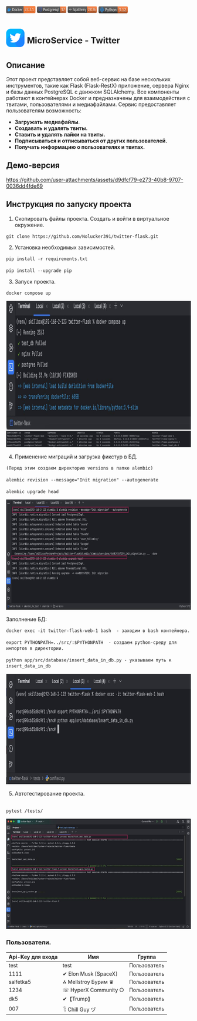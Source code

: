 <img src="/TestImages/readme_media/11.png" alt="Demo" width="80" height="20"> <img src="/TestImages/readme_media/22.png" alt="Demo" width="80" height="20"> <img src="/TestImages/readme_media/33.png" alt="Demo" width="80" height="20"> <img src="/TestImages/readme_media/44.png" alt="Demo" width="80" height="20">

# <img src="/TestImages/readme_media/twitter.png" alt="Demo" width="50" height="50"> <sup>MicroService - Twitter</sup>

## Описание 

Этот проект представляет собой веб-сервис на базе нескольких инструментов, такие как Flask (Flask-RestX) приложение, сервера Nginx и базы данных PostgreSQL с движком SQLAlchemy. Все компоненты работают в контейнерах Docker и предназначены для взаимодействия с твитами, пользователями и медиафайлами. Сервис предоставляет пользователям возможность:

- **Загружать медиафайлы**.
- **Создавать и удалять твиты.**
- **Ставить и удалять лайки на твиты.**
- **Подписываться и отписываться от других пользователей.**
- **Получать информацию о пользователях и твитах.**

## Демо-версия

https://github.com/user-attachments/assets/d9dfcf79-e273-40b8-9707-0036dd4fde69

## Инструкция по запуску проекта 

1. Скопировать файлы проекта. Создать и войти в виртуальное окружение.
```commandline
git clone https://github.com/Nolucker391/twitter-flask.git
```

2. Установка необходимых зависимостей.
```commandline
pip install -r requirements.txt 

pip install --upgrade pip
```

3. Запуск проекта.
```commandline
docker compose up
```
<img src="/TestImages/readme_media/photo_5202193955649875263_y.jpg" alt="Demo" width="700" height="350"> <img src="/TestImages/readme_media/photo_5202193955649875267_y.jpg" alt="Demo" width="550" hei0ht="350">

4. Применение миграций и загрузка фикстур в БД.
```commandline
(Перед этим создаем директорию versions в папке alembic)

alembic revision --message="Init migration" --autogenerate

alembic upgrade head
```
<img src="/TestImages/readme_media/photo_5202193955649875269_y.jpg" alt="Demo" width="700" height="300">

Заполнение БД:
```commandline
docker exec -it twitter-flask-web-1 bash  - заходим в bash контейнера.

export PYTHONPATH=../src/:$PYTHONPATH  - создаем python-среду для импортов в директории.

python app/src/database/insert_data_in_db.py - указываем путь к insert_data_in_db
```
<img src="/TestImages/readme_media/photo_5202193955649875273_y.jpg" alt="Demo" width="700" height="300">

5. Автотестирование проекта.
```commandline

pytest /tests/
```
<img src="/TestImages/readme_media/photo_5202193955649875271_y.jpg" alt="Demo" width="700" height="300">


### Пользователи. 

Api-Key для входа        | Имя | Группа |
-----------------|-----------------|---------------|
test  |   test   |   Пользователь|
1111     |   ✔ Elon Musk [SpaceX]   |    Пользователь|
salfetka5      |   ⁂ Mellstroy Бурим ♛    |    Пользователь|
1234      |   ☏ HyperX Community ○   |        Пользователь       |
dk5      |   ✔【Trump】   |      Пользователь|
007      |   𓀥 Chill Guy ヅ   |      Пользователь|
